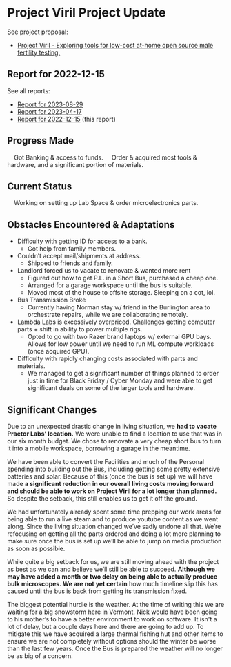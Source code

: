 # Project Viril Project Update

See project proposal:
* [Project Viril - Exploring tools for low-cost at-home open source male fertility testing.](https://ultimape.github.io/garden/weeds/praetor-labs/project-proposals/2022/07/project-viril)

## Report for 2022-12-15

See all reports:
* [Report for 2023-08-29](https://www.are.na/block/23392939)
* [Report for 2023-04-17](https://www.are.na/block/23392772)
* [Report for 2022-12-15](https://www.are.na/block/23392697) (this report) 

## Progress Made

&nbsp;&nbsp;&nbsp;&nbsp;Got Banking & access to funds.
&nbsp;&nbsp;&nbsp;&nbsp;Order & acquired most tools & hardware, and a significant portion of materials.
	
## Current Status

&nbsp;&nbsp;&nbsp;&nbsp;Working on setting up Lab Space & order microelectronics parts.
	
## Obstacles Encountered & Adaptations

* Difficulty with getting ID for access to a bank.
    * Got help from family members.
* Couldn’t accept mail/shipments at address.
    * Shipped to friends and family.
* Landlord forced us to vacate to renovate & wanted more rent
    * Figured out how to get P.L. in a Short Bus, purchased a cheap one.
    * Arranged for a garage workspace until the bus is suitable.
    * Moved most of the house to offsite storage. Sleeping on a cot, lol.
* Bus Transmission Broke
    * Currently having Norman stay w/ friend in the Burlington area to orchestrate repairs, while we are collaborating remotely.
* Lambda Labs is excessively overpriced. Challenges getting computer parts + shift in ability to power multiple rigs. 
    * Opted to go with two Razer brand laptops w/ external GPU bays. Allows for low power until we need to run ML compute workloads (once acquired GPU).
* Difficulty with rapidly changing costs associated with parts and materials.
    * We managed to get a significant number of things planned to order just in time for Black Friday / Cyber Monday and were able to get significant deals on some of the larger tools and hardware.

## Significant Changes

Due to an unexpected drastic change in living situation, we **had to vacate Praetor Labs’ location.** We were unable to find a location to use that was in our six month budget. We chose to renovate a very cheap short bus to turn it into a mobile workspace, borrowing a garage in the meantime.

We have been able to convert the Facilities and much of the Personal spending into building out the Bus, including getting some pretty extensive batteries and solar. Because of this (once the bus is set up) we will have made **a significant reduction in our overall living costs moving forward and should be able to work on Project Viril for a lot longer than planned.** So despite the setback, this still enables us to get it off the ground.

We had unfortunately already spent some time prepping our work areas for being able to run a live steam and to produce youtube content as we went along. Since the living situation changed we’ve sadly undone all that. We’re refocusing on getting all the parts ordered and doing a lot more planning to make sure once the bus is set up we’ll be able to jump on media production as soon as possible.

While quite a big setback for us, we are still moving ahead with the project as best as we can and believe we’ll still be able to succeed. **Although we may have added a month or two delay on being able to actually produce bulk microscopes. We are not yet certain** how much timeline slip this has caused until the bus is back from getting its transmission fixed.

The biggest potential hurdle is the weather. At the time of writing this we are waiting for a big snowstorm here in Vermont. Nick would have been going to his mother’s to have a better environment to work on software. It isn't a lot of delay, but a couple days here and there are going to add up. To mitigate this we have acquired a large thermal fishing hut and other items to ensure we are not completely without options should the winter be worse than the last few years. Once the Bus is prepared the weather will no longer be as big of a concern.
